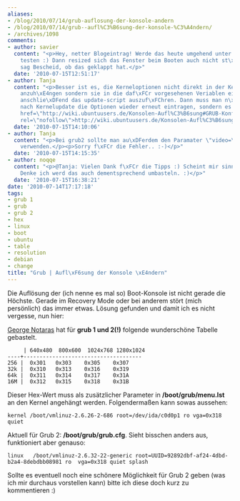 ```yaml
---
aliases:
- /blog/2010/07/14/grub-auflosung-der-konsole-andern
- /blog/2010/07/14/grub--aufl%C3%B6sung-der-konsole-%C3%A4ndern/
- /archives/1098
comments:
- author: savier
  content: "<p>Hey, netter Blogeintrag! Werde das heute umgehend unter meine Xubuntu-VM
    testen :) Dann resized sich das Fenster beim Booten auch nicht st\xE4ndig.</p><p>Ich
    sag Bescheid, ob das geklappt hat.</p>"
  date: '2010-07-15T12:51:17'
- author: Tanja
  content: "<p>Besser ist es, die Kerneloptionen nicht direkt in der Kernel-Zeile
    anzuh\xE4ngen sondern sie in die daf\xFCr vorgesehenen Veriablen einzutragen und
    anschlie\xDFend das update-script auszuf\xFChren. Dann muss man n\xE4mlich nicht
    nach Kernelupdate die Optionen wieder erneut eintragen, sondern es passiert automatisch.</p><p><a
    href=\"http://wiki.ubuntuusers.de/Konsolen-Aufl%C3%B6sung#GRUB-Konfiguration\"
    rel=\"nofollow\">http://wiki.ubuntuusers.de/Konsolen-Aufl%C3%B6sung#GRUB-Konfiguration</a></p>"
  date: '2010-07-15T14:10:06'
- author: Tanja
  content: "<p>Bei grub2 sollte man au\xDFerdem den Paramater \"video=\" statt \"vga=\"
    verwenden.</p><p>Sorry f\xFCr die Fehler.. :-)</p>"
  date: '2010-07-15T14:15:35'
- author: noqqe
  content: "<p>@Tanja: Vielen Dank f\xFCr die Tipps :) Scheint mir sinnvoll zu sein.
    Denke ich werd das auch dementsprechend umbasteln. :)</p>"
  date: '2010-07-15T16:38:21'
date: '2010-07-14T17:17:18'
tags:
- grub 1
- grub
- grub 2
- hex
- linux
- boot
- ubuntu
- table
- resolution
- debian
- change
title: "Grub | Aufl\xF6sung der Konsole \xE4ndern"
---
```


Die Auflösung der (ich nenne es mal so) Boot-Konsole ist nicht gerade die
Höchste. Gerade im Recovery Mode oder bei anderem stört (mich persönlich)
das immer etwas.  Lösung gefunden und damit ich es nicht vergesse, nun
hier:

[George Notaras](http://www.g-loaded.eu/2005/09/30/change-the-console-resolution/)
hat für **grub 1 und 2(!)** folgende wunderschöne Tabelle gebastelt.

         | 640x480  800x600  1024x768 1280x1024
    ----+-------------------------------------
    256 |  0x301   0x303    0x305    0x307
    32k |  0x310   0x313    0x316    0x319
    64k |  0x311   0x314    0x317    0x31A
    16M |  0x312   0x315    0x318    0x31B

Dieser Hex-Wert muss als zusätzlicher Parameter in **/boot/grub/menu.lst**
an den Kernel angehängt werden. Folgendermaßen kann sowas aussehen:

```
kernel /boot/vmlinuz-2.6.26-2-686 root=/dev/ida/c0d0p1 ro vga=0x318 quiet
```

Aktuell für Grub 2: **/boot/grub/grub.cfg**. Sieht bisschen anders aus,
funktioniert aber genauso:

```
linux   /boot/vmlinuz-2.6.32-22-generic root=UUID=92892dbf-af24-4dbd-b2a4-8debdbb08981 ro  vga=0x318 quiet splash
```

Sollte es eventuell noch eine schönere Möglichkeit für Grub 2 geben (was
ich mir durchaus vorstellen kann) bitte ich diese doch kurz zu kommentieren
:)

